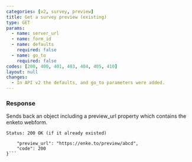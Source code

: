 ```yaml
---
categories: [v2, survey, preview]
title: Get a survey preview (existing)
type: GET
params: 
  - name: server_url 
  - name: form_id
  - name: defaults
    required: false
  - name: go_to
    required: false
codes: [200, 400, 401, 403, 404, 405, 410]
layout: null
changes:
  - In API v2 the defaults, and go_to parameters were added.
---
```


### Response

Sends back an object including a preview_url property which contains the enketo webform.

```Status: 200 OK (if it already existed)```
```{
    "preview_url": "https://enke.to/preview/abcd",
    "code": 200
}```
